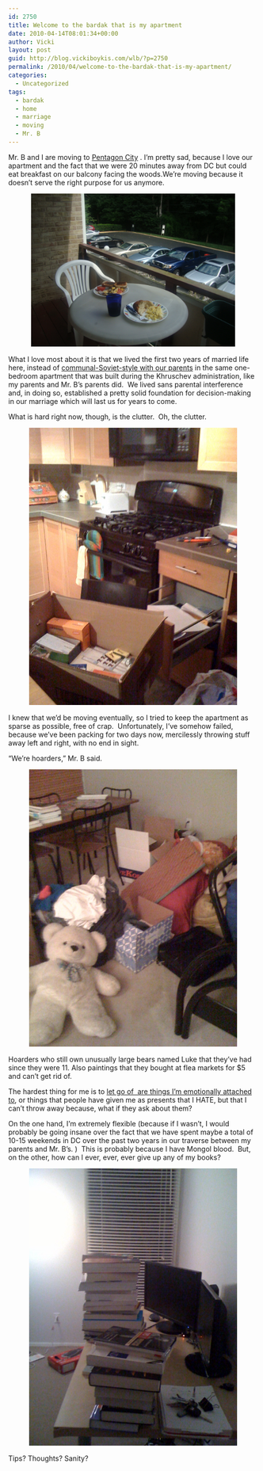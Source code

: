 ```yaml
---
id: 2750
title: Welcome to the bardak that is my apartment
date: 2010-04-14T08:01:34+00:00
author: Vicki
layout: post
guid: http://blog.vickiboykis.com/wlb/?p=2750
permalink: /2010/04/welcome-to-the-bardak-that-is-my-apartment/
categories:
  - Uncategorized
tags:
  - bardak
  - home
  - marriage
  - moving
  - Mr. B
---
```

[](http://forum.wordreference.com/showthread.php?t=367603) 

Mr. B and I are moving to [Pentagon City](http://www.commuterpage.com/art/villages/pentcity.htm) . I&#8217;m pretty sad, because I love our apartment and the fact that we were 20 minutes away from DC but could eat breakfast on our balcony facing the woods.We&#8217;re moving because it doesn&#8217;t serve the right purpose for us anymore.

<p style="text-align: center;">
  <a href="https://raw.githubusercontent.com/veekaybee/wlb/gh-pages/assets/images/2010/04/DSC01938.jpg"><img class="aligncenter size-full wp-image-2752" title="DSC01938" src="https://raw.githubusercontent.com/veekaybee/wlb/gh-pages/assets/images/2010/04/DSC01938.jpg" alt="" width="412" height="309" /></a>
</p>

What I love most about it is that we lived the first two years of married life here, instead of [communal-Soviet-style with our parents](http://books.google.com/books?id=e6bKPumAX1YC&pg=PA160&lpg=PA160&dq=living+with+parents+soviet+union&source=bl&ots=CQE3aENYA7&sig=sGnO9rJPvWqQ8arkZOl0s8CAEas&hl=en&ei=-KjFS72_D4Sg9QSJpomUDg&sa=X&oi=book_result&ct=result&resnum=5&ved=0CBMQ6AEwBA#v=onepage&q&f=false) in the same one-bedroom apartment that was built during the Khruschev administration, like my parents and Mr. B&#8217;s parents did.  We lived sans parental interference and, in doing so, established a pretty solid foundation for decision-making in our marriage which will last us for years to come.

What is hard right now, though, is the clutter.  Oh, the clutter.

<p style="text-align: center;">
  <a href="https://raw.githubusercontent.com/veekaybee/wlb/gh-pages/assets/images/2010/04/photo1.jpg"><img class="aligncenter size-full wp-image-2751" title="photo1" src="https://raw.githubusercontent.com/veekaybee/wlb/gh-pages/assets/images/2010/04/photo1.jpg" alt="" width="420" height="560" /></a>
</p>

I knew that we&#8217;d be moving eventually, so I tried to keep the apartment as sparse as possible, free of crap.  Unfortunately, I&#8217;ve somehow failed, because we&#8217;ve been packing for two days now, mercilessly throwing stuff away left and right, with no end in sight.

&#8220;We&#8217;re hoarders,&#8221; Mr. B said.

<p style="text-align: center;">
  <a href="https://raw.githubusercontent.com/veekaybee/wlb/gh-pages/assets/images/2010/04/photo2.jpg"><img class="aligncenter size-full wp-image-2754" title="photo2" src="https://raw.githubusercontent.com/veekaybee/wlb/gh-pages/assets/images/2010/04/photo2.jpg" alt="" width="420" height="560" /></a>
</p>

Hoarders who still own unusually large bears named Luke that they&#8217;ve had since they were 11. Also paintings that they bought at flea markets for $5 and can&#8217;t get rid of.

The hardest thing for me is to [let go of  are things I&#8217;m emotionally attached to](http://www.psychologytoday.com/blog/women-and-happiness/201003/theres-downsizing-and-de-cluttering-why-not-just-get-rid-everything), or things that people have given me as presents that I HATE, but that I can&#8217;t throw away because, what if they ask about them?

On the one hand, I&#8217;m extremely flexible (because if I wasn&#8217;t, I would probably be going insane over the fact that we have spent maybe a total of 10-15 weekends in DC over the past two years in our traverse between my parents and Mr. B&#8217;s. )  This is probably because I have Mongol blood.  But, on the other, how can I ever, ever, ever give up any of my books?

<p style="text-align: center;">
  <a href="https://raw.githubusercontent.com/veekaybee/wlb/gh-pages/assets/images/2010/04/photo3.jpg"><img class="aligncenter size-full wp-image-2755" title="photo3" src="https://raw.githubusercontent.com/veekaybee/wlb/gh-pages/assets/images/2010/04/photo3.jpg" alt="" width="420" height="560" /></a>
</p>

Tips? Thoughts? Sanity?